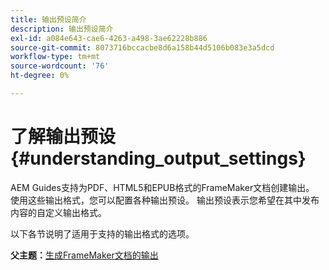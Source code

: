 ```yaml
---
title: 输出预设简介
description: 输出预设简介
exl-id: a084e643-cae6-4263-a498-3ae62228b886
source-git-commit: 8073716bccacbe8d6a158b44d5106b083e3a5dcd
workflow-type: tm+mt
source-wordcount: '76'
ht-degree: 0%

---
```


# 了解输出预设 {#understanding_output_settings}

AEM Guides支持为PDF、HTML5和EPUB格式的FrameMaker文档创建输出。 使用这些输出格式，您可以配置各种输出预设。 输出预设表示您希望在其中发布内容的自定义输出格式。

以下各节说明了适用于支持的输出格式的选项。

**父主题：**[&#x200B;生成FrameMaker文档的输出](fm-output-generatation.md)
